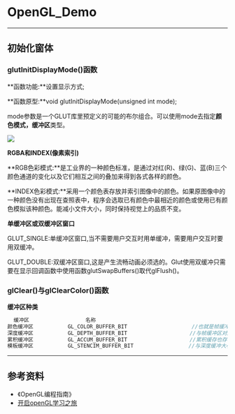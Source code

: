 # OpenGL_Demo

<hr>

## 初始化窗体 ##

### glutInitDisplayMode()函数 ###

**函数功能:**设置显示方式;

**函数原型:**void glutInitDisplayMode(unsigned int mode);

mode参数是一个GLUT库里预定义的可能的布尔组合。可以使用mode去指定**颜色模式，缓冲区**类型。

![](http://i.imgur.com/zLfxrPr.png)

 
**RGBA和INDEX(像素索引)**

 **RGB色彩模式:**是工业界的一种颜色标准，是通过对红(R)、绿(G)、蓝(B)三个颜色通道的变化以及它们相互之间的叠加来得到各式各样的颜色。

 **INDEX色彩模式:**采用一个颜色表存放并索引图像中的颜色。如果原图像中的一种颜色没有出现在查照表中，程序会选取已有颜色中最相近的颜色或使用已有颜色模拟该种颜色。能减小文件大小，同时保持视觉上的品质不变。 

**单缓冲区或双缓冲区窗口**

GLUT_SINGLE:单缓冲区窗口,当不需要用户交互时用单缓冲，需要用户交互时要用双缓冲。

GLUT_DOUBLE:双缓冲区窗口,这是产生流畅动画必须选的。Glut使用双缓冲只需要在显示回调函数中使用函数glutSwapBuffers()取代glFlush()。


### glClear()与glClearColor()函数 ###

**缓冲区种类**

``` cpp
  缓冲区                  名称
颜色缓冲区           GL_COLOR_BUFFER_BIT    　　　　　　　　　　//也就是帧缓冲区（FRAME_BUFFER）,你需要渲染的场景最终每一个像素都要写入该缓冲区,然后由它在渲染到屏幕上显示
深度缓冲区           GL_DEPTH_BUFFER_BIT　　　　　　　　　　　　//与帧缓冲区对应,用于记录上面每个像素的深度值,通过深度缓冲区,我们可以进行深度测试,从而确定像素的遮挡关系,保证渲染正确。
累积缓冲区           GL_ACCUM_BUFFER_BIT　　　　　　　　　　　　//累积缓存也存储RGBA颜色数据, 将一系列的图像合成一幅图像.
模板缓冲区           GL_STENCIM_BUFFER_BIT　　　　　　　　　　 //与深度缓冲大小相同,通过设置模版缓冲每个像素的值,我们可以指定在渲染的时候只渲染某些像素,从而可以达到一些特殊的效果
```

<hr>



## 参考资料 ##

- 《OpenGL编程指南》
- [开启openGL学习之旅](http://www.cnblogs.com/MenAngel/category/843909.html)